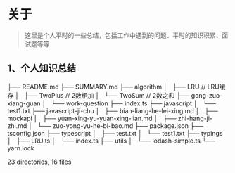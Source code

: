 # 关于

> 这里是个人平时的一些总结，包括工作中遇到的问题、平时的知识积累、面试题等等

## 1、个人知识总结

├── README.md
├── SUMMARY.md
├── algorithm
│   ├── LRU // LRU缓存
│   ├── TwoPlus // 2数相加
│   └── TwoSum // 2数之和
├── gong-zuo-xiang-guan
│   └── work-question
├── index.ts
├── javascript
│   └── test1.txt
├── javascript-ji-chu
│   ├── bian-liang-he-lei-xing.md
│   ├── mockapi
│   ├── yuan-xing-yu-yuan-xing-lian.md
│   ├── zhi-hang-ji-zhi.md
│   └── zuo-yong-yu-he-bi-bao.md
├── package.json
├── tsconfig.json
├── typescript
│   ├── test.txt
│   └── test1.txt
├── typings
│   ├── LRU.ts
│   └── index.ts
├── utils
│   └── lodash-simple.ts
└── yarn.lock

23 directories, 16 files
